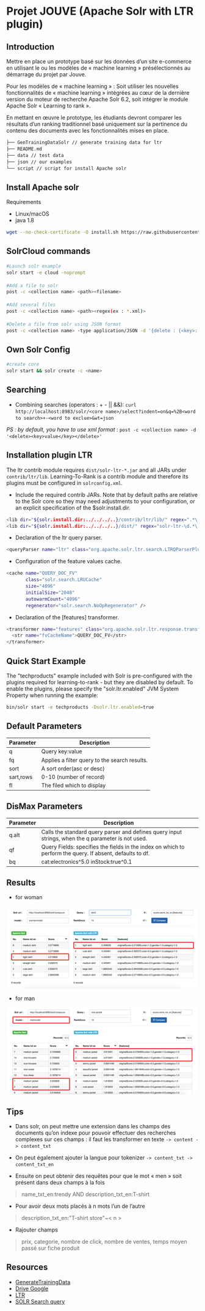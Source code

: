 # Projet JOUVE (Apache Solr with LTR plugin)

## Introduction

Mettre en place un prototype basé sur les données d’un site e-commerce en utilisant le ou les modèles de « machine learning » présélectionnés au démarrage du projet par Jouve.

Pour les modèles de « machine learning » : Soit utiliser les nouvelles fonctionnalités de « machine learning » intégrées au cœur de la dernière version du moteur de recherche Apache Solr  6.2, soit intégrer le module Apache Solr « Learning to rank ».

En mettant en œuvre le prototype, les étudiants devront comparer les résultats d’un ranking traditionnel basé uniquement sur la pertinence du contenu des documents avec les fonctionnalités mises en place.

```bash
├── GenTrainingDataSolr // generate training data for ltr
├── README.md
├── data // test data
├── json // our examples
└── script // script for install Apache solr
```

## Install Apache solr

Requirements
  - Linux/macOS
  - java 1.8

```bash
wget --no-check-certificate -O install.sh https://raw.githubusercontent.com/qfdk/projetJOUVE/master/script/install.sh && chmod +x install.sh && bash install.sh
```

## SolrCloud commands

```bash
#Launch solr example
solr start -e cloud -noprompt

#Add a file to solr 
post -c <collection name> <path><filename>

#Add several files 
post -c <collection name> <path><regex(ex : *.xml)>

#Delete a file from solr using JSON format 
post -c <collection name> -type application/JSON -d '{delete : {<key>: <value>}}'

```

## Own Solr Config

```bash
#create core 
solr start && solr create -c <name>
```

## Searching

- Combining searches (operators : + - || &&): `curl http://localhost:8983/solr/<core name>/select?indent=on&q=%2B<word to search>+-<word to exclue>&wt=json`

*PS : by default, you have to use xml format* : `post -c <collection name> -d '<delete><key>value</key></delete>'`

## Installation plugin LTR

The ltr contrib module requires `dist/solr-ltr-*.jar` and all JARs under `contrib/ltr/lib`.
Learning-To-Rank is a contrib module and therefore its plugins must be configured in `solrconfig.xml`.

- Include the required contrib JARs. Note that by default paths are relative to the Solr core so they may need adjustments to your configuration, or an explicit specification of the $solr.install.dir.

```bash
<lib dir="${solr.install.dir:../../../..}/contrib/ltr/lib/" regex=".*\.jar" />
<lib dir="${solr.install.dir:../../../..}/dist/" regex="solr-ltr-\d.*\.jar" />
```
- Declaration of the ltr query parser. 

```bash
<queryParser name="ltr" class="org.apache.solr.ltr.search.LTRQParserPlugin"/>
```
- Configuration of the feature values cache.

```bash
<cache name="QUERY_DOC_FV"
       class="solr.search.LRUCache"
       size="4096"
       initialSize="2048"
       autowarmCount="4096"
       regenerator="solr.search.NoOpRegenerator" />
```
- Declaration of the [features] transformer.

```bash
<transformer name="features" class="org.apache.solr.ltr.response.transform.LTRFeatureLoggerTransformerFactory">
  <str name="fvCacheName">QUERY_DOC_FV</str>
</transformer>
``` 
 
## Quick Start Example
The "techproducts" example included with Solr is pre-configured with the plugins required for learning-to-rank - but they are disabled by default.
To enable the plugins, please specify the "solr.ltr.enabled" JVM System Property when running the example:

```bash
bin/solr start -e techproducts -Dsolr.ltr.enabled=true
```

## Default Parameters

|Parameter | Description|
|----------|------------|
|q|Query key:value|
|fq|Applies a filter query to the search results.|
|sort| A sort order(asc or desc)|
|sart,rows|0-10 (number of record)|
|fl|The filed  which to display|

## DisMax Parameters

|Parameter | Description|
|----------|------------|
|q.alt|Calls the standard query parser and defines query input strings, when the q parameter is not used.|
|qf|Query Fields: specifies the fields in the index on which to perform the query. If absent, defaults to df.|
|bq|cat:electronics^5.0 inStock:true^0.1|

## Results

- for woman

![](./results/skirt_wmodel.png)

- for man

![](./results/man_model.png)

## Tips

- Dans solr, on peut mettre une extension dans les champs des documents qu’on indexe 
pour pouvoir effectuer des recherches complexes sur ces champs : 
il faut les transformer en texte `-> content -> content_txt`

- On peut également ajouter la langue pour tokenizer  `-> content_txt -> content_txt_en`


- Ensuite on peut obtenir des requêtes pour que le mot « men » soit présent dans deux champs à la fois

> name_txt_en:trendy AND description_txt_en:T-shirt


- Pour avoir deux mots placés à n mots l’un de l’autre

> description_txt_en:"T-shirt store"~< n >

- Rajouter champs 
> prix, categorie, nombre de click, nombre de ventes, temps moyen passé sur fiche produit

## Resources

- [GenerateTrainingData](https://github.com/qfdk/GenTrainingDataSolr)
- [Drive Google](https://drive.google.com/open?id=0B4HJ5bjgQWb-XzNKLWNCdDdKSHc)
- [LTR](https://lucidworks.com/blog/2016/08/17/learning-to-rank-solr/)
- [SOLR Search query](https://cwiki.apache.org/confluence/display/solr/Searching)
